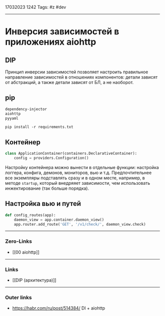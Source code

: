 17032023 1242
Tags: #z #dev

---
# Инверсия зависимостей в приложениях aiohttp

## DIP

Принцип инверсии зависимостей позволяет настроить правильное направление зависимостей в отношениях компонентов: детали зависят от абстракций, а также детали зависят от БЛ, а не наоборот.

## pip

```txt
dependency-injector
aiohttp
pyyaml
```

```shell
pip install -r requirements.txt
```

## Контейнер

```python
class ApplicationContainer(containers.DeclarativeContainer):
	config = providers.Configuration()
```

Настройку контейнера можно вынести в отдельные функции: настройка логгера, конфига, демонов, мониторов, вью и т.д.
Предпочтительнее все экземпляры подставлять сразу и в одном месте, например, в методе `startup`, который внедряяет зависимости, чем использовать инжектирование (так больше порядка).

## Настройка вью и путей

```python
def config_routes(app):  
    daemon_view = app.container.daemon_view()  
    app.router.add_route('GET', '/v1/check/', daemon_view.check)
```

---
### Zero-Links
- [[00 aiohttp]]

---
### Links
- [[DIP (архитектура)]]

---
### Outer links
- https://habr.com/ru/post/514384/ DI + aiohttp
